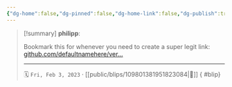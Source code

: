 ```yaml
---
{"dg-home":false,"dg-pinned":false,"dg-home-link":false,"dg-publish":true,"type":"blip","disabled rules":["yaml-title","yaml-title-alias","file-name-heading"],"title":"philipp on mastodon @ 2023-02-03","created-date":"2023-02-03T14:55:25","id":109801381951823090,"updated-date":"2025-05-02T08:50:43","dg-path":"blips/109801381951823084.md","permalink":"/blips/109801381951823084/","dgPassFrontmatter":true}
---
```


> [!summary] **philipp**:
>
> Bookmark this for whenever you need to create a super legit link: [github.com/defaultnamehere/ver…](https://github.com/defaultnamehere/verylegit.link)
> - - -
>
> 🗓️ `Fri, Feb 3, 2023` · [[public/blips/109801381951823084\|🔗]]
{ #blip}

